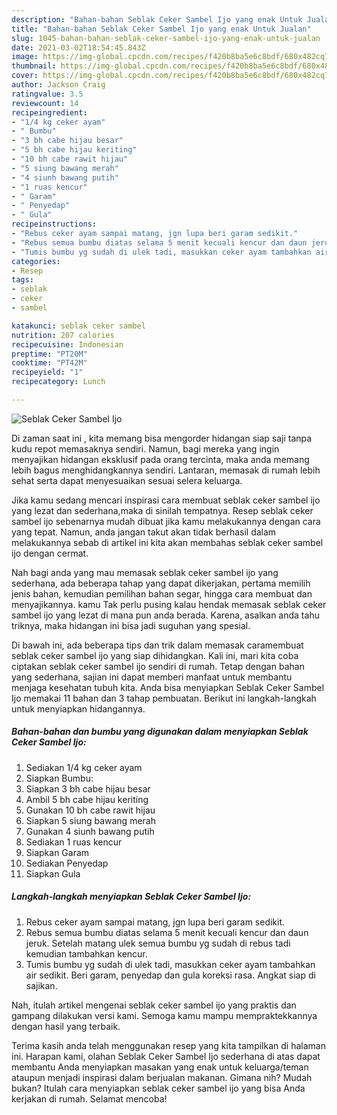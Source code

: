 ```yaml
---
description: "Bahan-bahan Seblak Ceker Sambel Ijo yang enak Untuk Jualan"
title: "Bahan-bahan Seblak Ceker Sambel Ijo yang enak Untuk Jualan"
slug: 1045-bahan-bahan-seblak-ceker-sambel-ijo-yang-enak-untuk-jualan
date: 2021-03-02T18:54:45.843Z
image: https://img-global.cpcdn.com/recipes/f420b8ba5e6c8bdf/680x482cq70/seblak-ceker-sambel-ijo-foto-resep-utama.jpg
thumbnail: https://img-global.cpcdn.com/recipes/f420b8ba5e6c8bdf/680x482cq70/seblak-ceker-sambel-ijo-foto-resep-utama.jpg
cover: https://img-global.cpcdn.com/recipes/f420b8ba5e6c8bdf/680x482cq70/seblak-ceker-sambel-ijo-foto-resep-utama.jpg
author: Jackson Craig
ratingvalue: 3.5
reviewcount: 14
recipeingredient:
- "1/4 kg ceker ayam"
- " Bumbu"
- "3 bh cabe hijau besar"
- "5 bh cabe hijau keriting"
- "10 bh cabe rawit hijau"
- "5 siung bawang merah"
- "4 siunh bawang putih"
- "1 ruas kencur"
- " Garam"
- " Penyedap"
- " Gula"
recipeinstructions:
- "Rebus ceker ayam sampai matang, jgn lupa beri garam sedikit."
- "Rebus semua bumbu diatas selama 5 menit kecuali kencur dan daun jeruk. Setelah matang ulek semua bumbu yg sudah di rebus tadi kemudian tambahkan kencur."
- "Tumis bumbu yg sudah di ulek tadi, masukkan ceker ayam tambahkan air sedikit. Beri garam, penyedap dan gula koreksi rasa. Angkat siap di sajikan."
categories:
- Resep
tags:
- seblak
- ceker
- sambel

katakunci: seblak ceker sambel 
nutrition: 207 calories
recipecuisine: Indonesian
preptime: "PT20M"
cooktime: "PT42M"
recipeyield: "1"
recipecategory: Lunch

---
```



![Seblak Ceker Sambel Ijo](https://img-global.cpcdn.com/recipes/f420b8ba5e6c8bdf/680x482cq70/seblak-ceker-sambel-ijo-foto-resep-utama.jpg)

Di zaman  saat ini , kita memang bisa mengorder hidangan siap saji tanpa kudu repot memasaknya sendiri. Namun, bagi mereka yang ingin menyajikan hidangan eksklusif pada orang tercinta, maka anda memang lebih bagus menghidangkannya sendiri. Lantaran, memasak di rumah lebih sehat serta dapat menyesuaikan sesuai selera keluarga.

Jika kamu sedang mencari inspirasi cara membuat seblak ceker sambel ijo yang lezat dan sederhana,maka di sinilah tempatnya. Resep seblak ceker sambel ijo  sebenarnya mudah dibuat jika kamu melakukannya dengan cara yang tepat. Namun, anda jangan takut akan tidak berhasil dalam melakukannya 
sebab di artikel ini kita akan membahas seblak ceker sambel ijo dengan cermat.  



Nah bagi anda yang mau memasak seblak ceker sambel ijo yang sederhana, ada beberapa tahap yang dapat dikerjakan, pertama memilih jenis bahan, kemudian pemilihan bahan segar, hingga cara membuat dan menyajikannya. kamu Tak perlu pusing kalau hendak memasak seblak ceker sambel ijo yang lezat di mana pun anda berada. Karena, asalkan anda  tahu triknya, maka hidangan ini bisa jadi suguhan yang spesial.

Di bawah ini, ada beberapa tips dan trik dalam memasak caramembuat seblak ceker sambel ijo yang siap dihidangkan. Kali ini, mari kita coba ciptakan seblak ceker sambel ijo sendiri di rumah. Tetap dengan bahan yang sederhana, sajian ini dapat memberi manfaat untuk membantu menjaga kesehatan tubuh kita. Anda bisa menyiapkan Seblak Ceker Sambel Ijo memakai 11 bahan dan 3 tahap pembuatan. Berikut ini langkah-langkah untuk menyiapkan hidangannya.

<!--inarticleads1-->

##### Bahan-bahan dan bumbu yang digunakan dalam menyiapkan Seblak Ceker Sambel Ijo:

1. Sediakan 1/4 kg ceker ayam
1. Siapkan  Bumbu:
1. Siapkan 3 bh cabe hijau besar
1. Ambil 5 bh cabe hijau keriting
1. Gunakan 10 bh cabe rawit hijau
1. Siapkan 5 siung bawang merah
1. Gunakan 4 siunh bawang putih
1. Sediakan 1 ruas kencur
1. Siapkan  Garam
1. Sediakan  Penyedap
1. Siapkan  Gula




<!--inarticleads2-->

##### Langkah-langkah menyiapkan Seblak Ceker Sambel Ijo:

1. Rebus ceker ayam sampai matang, jgn lupa beri garam sedikit.
1. Rebus semua bumbu diatas selama 5 menit kecuali kencur dan daun jeruk. Setelah matang ulek semua bumbu yg sudah di rebus tadi kemudian tambahkan kencur.
1. Tumis bumbu yg sudah di ulek tadi, masukkan ceker ayam tambahkan air sedikit. Beri garam, penyedap dan gula koreksi rasa. Angkat siap di sajikan.




Nah, itulah artikel mengenai  seblak ceker sambel ijo  yang praktis dan gampang dilakukan versi kami. Semoga kamu mampu mempraktekkannya dengan hasil yang terbaik. 

Terima kasih anda telah menggunakan resep yang kita tampilkan di halaman ini. Harapan kami, olahan  Seblak Ceker Sambel Ijo sederhana di atas dapat membantu Anda menyiapkan masakan yang enak untuk keluarga/teman ataupun menjadi inspirasi dalam berjualan makanan. Gimana nih? Mudah bukan? Itulah cara menyiapkan seblak ceker sambel ijo yang bisa Anda kerjakan di rumah. Selamat mencoba!

